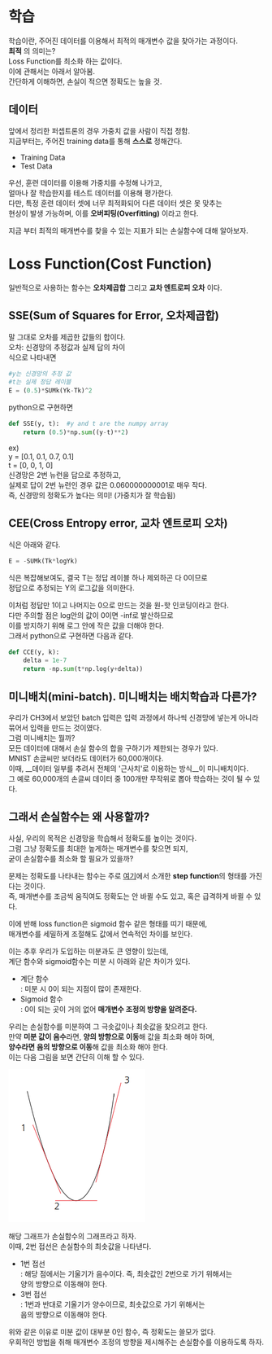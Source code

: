 # 학습 
학습이란, 주어진 데이터를 이용해서 최적의 매개변수 값을 찾아가는 과정이다.  
__최적__ 의 의미는?   
Loss Function를 최소화 하는 값이다.  
이에 관해서는 아래서 알아봄.  
간단하게 이해하면, 손실이 적으면 정확도는 높을 것.  
## 데이터
앞에서 정리한 퍼셉트론의 경우 가중치 값을 사람이 직접 정함.   
지금부터는, 주어진 training data를 통해 __스스로__ 정해간다.   
- Training Data  
- Test Data   

우선, 훈련 데이터를 이용해 가중치를 수정해 나가고,  
얼마나 잘 학습한지를 테스트 데이터를 이용해 평가한다.   
다만, 특정 훈련 데이터 셋에 너무 최적화되어 다른 데이터 셋은 못 맞추는  
현상이 발생 가능하며, 이를 __오버피팅(Overfitting)__ 이라고 한다.   
    
지금 부터 최적의 매개변수를 찾을 수 있는 지표가 되는 손실함수에 대해 알아보자.   
# Loss Function(Cost Function)
일반적으로 사용하는 함수는 __오차제곱합__ 그리고 __교차 엔트로피 오차__ 이다.   
## SSE(Sum of Squares for Error, 오차제곱합)
말 그대로 오차를 제곱한 값들의 합이다.   
오차: 신경망의 추정값과 실제 답의 차이  
식으로 나타내면  
```python
#y는 신경망의 추정 값 
#t는 실제 정답 레이블
E = (0.5)*SUMk(Yk-Tk)^2
```
python으로 구현하면   
```python
def SSE(y, t):	#y and t are the numpy array
	return (0.5)*np.sum((y-t)**2)
```
ex)   
y = [0.1, 0.1, 0.7, 0.1]    
t = [0,   0,   1,   0]     
신경망은 2번 뉴런을 답으로 추정하고,   
실제로 답이 2번 뉴런인 경우 값은 0.060000000001로 매우 작다.    
즉, 신경망의 정확도가 높다는 의미! (가중치가 잘 학습됨) 
## CEE(Cross Entropy error, 교차 엔트로피 오차)
식은 아래와 같다.    
```python
E = -SUMk(Tk*logYk)
```
식은 복잡해보여도, 결국 T는 정답 레이블 하나 제외하곤 다 0이므로   
정답으로 추정되는 Y의 로그값을 의미한다.   
     
이처럼 정답만 1이고 나머지는 0으로 만드는 것을 원-핫 인코딩이라고 한다.   
다만 주의할 점은 log안의 값이 0이면 -inf로 발산하므로   
이를 방지하기 위해 로그 안에 작은 값을 더해야 한다.   
그래서 python으로 구현하면 다음과 같다.   
```python
def CCE(y, k):
	delta = 1e-7
	return -np.sum(t*np.log(y+delta))
```
## 미니배치(mini-batch). 미니배치는 배치학습과 다른가?  
우리가 CH3에서 보았던 batch 입력은 입력 과정에서 하나씩 신경망에 넣는게 아니라   
묶어서 입력을 만드는 것이였다.  
그럼 미니배치는 뭘까?   
모든 데이터에 대해서 손실 함수의 합을 구하기가 제한되는 경우가 있다.   
MNIST 손글씨만 보더라도 데이터가 60,000개이다.   
이때, __데이터 일부를 추려서 전체의 '근사치'로 이용하는 방식__이 미니배치이다.  
그 예로 60,000개의 손글씨 데이터 중 100개만 무작위로 뽑아 학습하는 것이 될 수 있다.   

## 그래서 손실함수는 왜 사용할까?
사실, 우리의 목적은 신경망을 학습해서 정확도를 높이는 것이다.    
그럼 그냥 정확도를 최대한 높게하는 매개변수를 찾으면 되지,    
굳이 손실함수를 최소화 할 필요가 있을까?     
     
문제는 정확도를 나타내는 함수는 주로 [여기](https://github.com/lufovic77/DLfromScratch/blob/master/neuralNetwork/neuralNetwork.md#step-function)에서 소개한 **step function**의 형태를 가진다는 것이다.       
즉, 매개변수를 조금씩 움직여도 정확도는 안 바뀔 수도 있고, 혹은 급격하게 바뀔 수 있다.     
	     
이에 반해 loss function은 sigmoid 함수 같은 형태를 띠기 때문에,    
매개변수를 세밀하게 조절해도 값에서 연속적인 차이를 보인다.     
		       
이는 추후 우리가 도입하는 미분과도 큰 영향이 있는데,     
계단 함수와 sigmoid함수는 미분 시 아래와 같은 차이가 있다.   
- 계단 함수   
: 미분 시 0이 되는 지점이 많이 존재한다.   
- Sigmoid 함수   
: 0이 되는 곳이 거의 없어 **매개변수 조정의 방향을 알려준다.**   

우리는 손실함수를 미분하여 그 극솟값이나 최솟값을 찾으려고 한다.     
만약 **미분 값이 음수**라면, **양의 방향으로 이동**해 값을 최소화 해야 하며,     
**양수라면** **음의 방향으로 이동**해 값을 최소화 해야 한다.      
이는 다음 그림을 보면 간단히 이해 할 수 있다. 
			         
![손실함수의 미분](https://github.com/lufovic77/DLfromScratch/blob/master/CH4_nnLearning/differential.png)     

해당 그래프가 손실함수의 그래프라고 하자.   
이때, 2번 접선은 손실함수의 최솟값을 나타낸다.   
- 1번 접선  
: 해당 점에서는 기울기가 음수이다. 즉, 최솟값인 2번으로 가기 위해서는   
양의 방향으로 이동해야 한다.   
- 3번 접선  
: 1번과 반대로 기울기가 양수이므로, 최솟값으로 가기 위해서는    
음의 방향으로 이동해야 한다.    

위와 같은 이유로 미분 값이 대부분 0인 함수, 즉 정확도는 쓸모가 없다.   
우회적인 방법을 취해 매개변수 조정의 방향을 제시해주는 손실함수를 이용하도록 하자.   

